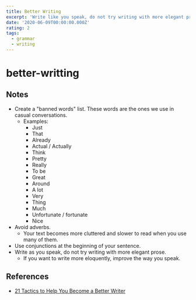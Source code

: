 ```yaml
---
title: Better Writing
excerpt: 'Write like you speak, do not try writing with more elegant prose.'
date: '2020-06-09T00:00:00.000Z'
rating: 2
tags:
  - grammar
  - writing
---
```


# better-writting

## Notes

* Create a "banned words" list. These words are the ones we use in casual conversations.
  * Examples:
    * Just
    * That
    * Already
    * Actual / Actually
    * Think
    * Pretty
    * Really
    * To be
    * Great
    * Around
    * A lot
    * Very
    * Thing
    * Much
    * Unfortunate / fortunate
    * Nice
* Avoid adverbs.
  * Your text becomes more cluttered and slower to read when you use many of them.
* Use conjunctions at the beginning of your sentence.
* Write as you speak, do not try writing with more elegant prose.
  * If you want to write more eloquently, improve the way you speak.

## References

* [21 Tactics to Help You Become a Better Writer](https://www.nateliason.com/blog/better-writer)

